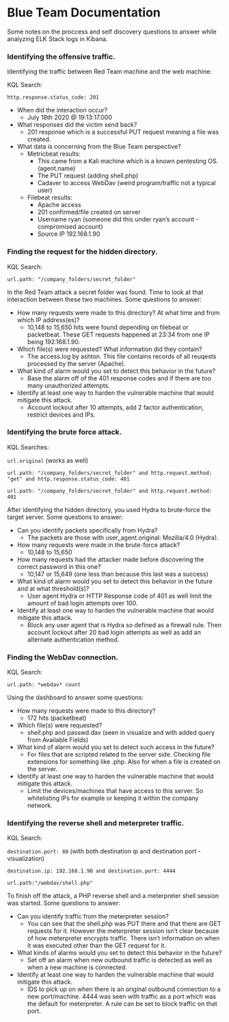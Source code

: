 # Blue Team Documentation
Some notes on the proccess and self discovery questions to answer while analyzing ELK Stack logs in Kibana.

### Identifying the offensive traffic.
Identifying the traffic between Red Team machine and the web machine:

KQL Search: 

`http.response.status_code: 201`

- When did the interaction occur?
    - July 18th 2020 @ 19:13:17.000
- What responses did the victim send back?
    - 201 response which is a successful PUT request meaning a file was created.
- What data is concerning from the Blue Team perspective?
    - Metricbeat results:
        - This came from a Kali machine which is a known pentesting OS. (agent.name)
        - The PUT request (adding shell.php)
        - Cadaver to access WebDav (weird program/traffic not a typical user)
    - Filebeat results: 
        - Apache access
        - 201 confirmed/file created on server
        - Username ryan (someone did this under ryan’s account - compromised account)
        - Source IP 192.168.1.90

### Finding the request for the hidden directory.

KQL Search: 

`url.path: "/company_folders/secret_folder"`

In the Red Team attack a secret folder was found. Time to look at that interaction between these two machines. Some questions to answer:

- How many requests were made to this directory? At what time and from which IP address(es)?
    - 10,148 to 15,650 hits were found depending on filebeat or packetbeat. These GET requests happened at 23:34 from one IP being 192.168.1.90.
- Which file(s) were requested? What information did they contain?
    - The access.log by ashton. This file contains records of all reuqests processed by the server (Apache).
- What kind of alarm would you set to detect this behavior in the future?
    - Base the alarm off of the 401 response codes and if there are too many unauthorized attempts.
- Identify at least one way to harden the vulnerable machine that would mitigate this attack.
    - Account lockout after 10 attempts, add 2 factor authentication, restrict devices and IPs.

### Identifying the brute force attack.

KQL Searches:

`url.original` (works as well)

`url.path: "/company_folders/secret_folder" and http.request.method: "get" and http.response.status_code: 401`

`url.path: "/company_folders/secret_folder" and http.request.method: 401`

After identifying the hidden directory, you used Hydra to brute-force the target server. Some questions to answer:

- Can you identify packets specifically from Hydra?
    - The packets are those with user_agent.original: Mozilla/4.0 (Hydra).
- How many requests were made in the brute-force attack?
    - 10,148 to 15,650
- How many requests had the attacker made before discovering the correct password in this one?
    - 10,147 or 15,649 (one less than because this last was a success)
- What kind of alarm would you set to detect this behavior in the future and at what threshold(s)?
    - User agent Hydra or HTTP Response code of 401 as well limit the amount of bad login attempts over 100.
- Identify at least one way to harden the vulnerable machine that would mitigate this attack.
    - Block any user agent that is Hydra so defined as a firewall rule. Then account lockout after 20 bad login attempts as well as add an alternate authentication method.

### Finding the WebDav connection.

KQL Search:

`url.path: *webdav* count`

Using the dashboard to answer some questions: 

- How many requests were made to this directory?
    - 172 hits (packetbeat)
- Which file(s) were requested?
    - shell.php and passwd.dav (seen in visualize and with added query from Available Fields)
- What kind of alarm would you set to detect such access in the future?
    - For files that are scripted related to the server side. Checking file extensions for something like .php. Also for when a file is created on the server. 
- Identify at least one way to harden the vulnerable machine that would mitigate this attack.
    - Limit the devices/machines that have access to this server. So whitelisting IPs for example or keeping it within the company network.

### Identifying the reverse shell and meterpreter traffic.

KQL Search: 

`destination.port: 80` (with both destination ip and destination port -visualization)

`destination.ip: 192.168.1.90 and destination.port: 4444`

`url.path:"/webdav/shell.php"`

To finish off the attack, a PHP reverse shell and a meterpreter shell session was started. Some questions to answer:

- Can you identify traffic from the meterpreter session?
    - You can see that the shell.php was PUT there and that there are GET requests for it. However the meterpreter session isn’t clear because of how meterpreter encrypts traffic. There isn’t information on when it was executed other than the GET request for it.
- What kinds of alarms would you set to detect this behavior in the future?
    - Set off an alarm when new outbound traffic is detected as well as when a new machine is connected.
- Identify at least one way to harden the vulnerable machine that would mitigate this attack.
    - IDS to pick up on when there is an original outbound connection to a new port/machine. 4444 was seen with traffic as a port which was the default for meterpreter. A rule can be set to block traffic on that port.
